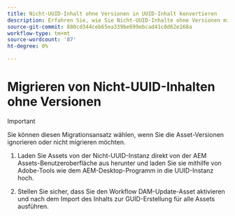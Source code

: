 ```yaml
---
title: Nicht-UUID-Inhalt ohne Versionen in UUID-Inhalt konvertieren
description: Erfahren Sie, wie Sie Nicht-UUID-Inhalte ohne Versionen migrieren.
source-git-commit: 880cd344ceb65ea339be699ebcad41c0d62e168a
workflow-type: tm+mt
source-wordcount: '87'
ht-degree: 0%

---
```


# Migrieren von Nicht-UUID-Inhalten ohne Versionen

>[!IMPORTANT]
>
> Sie können diesen Migrationsansatz wählen, wenn Sie die Asset-Versionen ignorieren oder nicht migrieren möchten.


1. Laden Sie Assets von der Nicht-UUID-Instanz direkt von der AEM Assets-Benutzeroberfläche aus herunter und laden Sie sie mithilfe von Adobe-Tools wie dem AEM-Desktop-Programm in die UUID-Instanz hoch.

1. Stellen Sie sicher, dass Sie den Workflow DAM-Update-Asset aktivieren und nach dem Import des Inhalts zur GUID-Erstellung für alle Assets ausführen.
